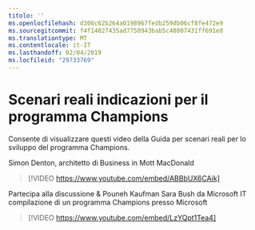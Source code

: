 ```yaml
---
titolo: ''
ms.openlocfilehash: d306c62b264a0198967fedb259db06cf8fe472e9
ms.sourcegitcommit: f4f14027435ad7750943bab5c48007431ff691e0
ms.translationtype: MT
ms.contentlocale: it-IT
ms.lasthandoff: 02/04/2019
ms.locfileid: "29733769"
---
```

# <a name="real-world-guidance-for-your-champions-program"></a>Scenari reali indicazioni per il programma Champions

Consente di visualizzare questi video della Guida per scenari reali per lo sviluppo del programma Champions.  

Simon Denton, architetto di Business in Mott MacDonald

> [!VIDEO https://www.youtube.com/embed/ABBbUX6CAik]

Partecipa alla discussione & Pouneh Kaufman Sara Bush da Microsoft IT compilazione di un programma Champions presso Microsoft

> [!VIDEO https://www.youtube.com/embed/LzYQpt1Tea4]
